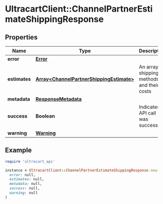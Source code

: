 # UltracartClient::ChannelPartnerEstimateShippingResponse

## Properties

| Name | Type | Description | Notes |
| ---- | ---- | ----------- | ----- |
| **error** | [**Error**](Error.md) |  | [optional] |
| **estimates** | [**Array&lt;ChannelPartnerShippingEstimate&gt;**](ChannelPartnerShippingEstimate.md) | An array of shipping methods and their costs | [optional] |
| **metadata** | [**ResponseMetadata**](ResponseMetadata.md) |  | [optional] |
| **success** | **Boolean** | Indicates if API call was successful | [optional] |
| **warning** | [**Warning**](Warning.md) |  | [optional] |

## Example

```ruby
require 'ultracart_api'

instance = UltracartClient::ChannelPartnerEstimateShippingResponse.new(
  error: null,
  estimates: null,
  metadata: null,
  success: null,
  warning: null
)
```

